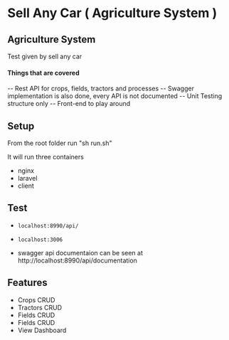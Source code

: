 # Sell Any Car ( Agriculture System )

## Agriculture System

Test given by sell any car

#### Things that are covered

-- Rest API for crops, fields, tractors and processes
-- Swagger implementation is also done, every API is not documented
-- Unit Testing structure only
-- Front-end to play around

## Setup

From the root folder run "sh run.sh"

It will run three containers

-   nginx
-   laravel
-   client

## Test

-   `localhost:8990/api/`
-   `localhost:3006`

-   swagger api documentaion can be seen at http://localhost:8990/api/documentation

## Features

-   Crops CRUD
-   Tractors CRUD
-   Fields CRUD
-   Fields CRUD
-   View Dashboard
